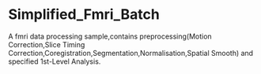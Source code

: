 # Simplified_Fmri_Batch
A fmri data processing sample,contains preprocessing(Motion Correction,Slice Timing Correction,Coregistration,Segmentation,Normalisation,Spatial Smooth) and specified 1st-Level Analysis.
